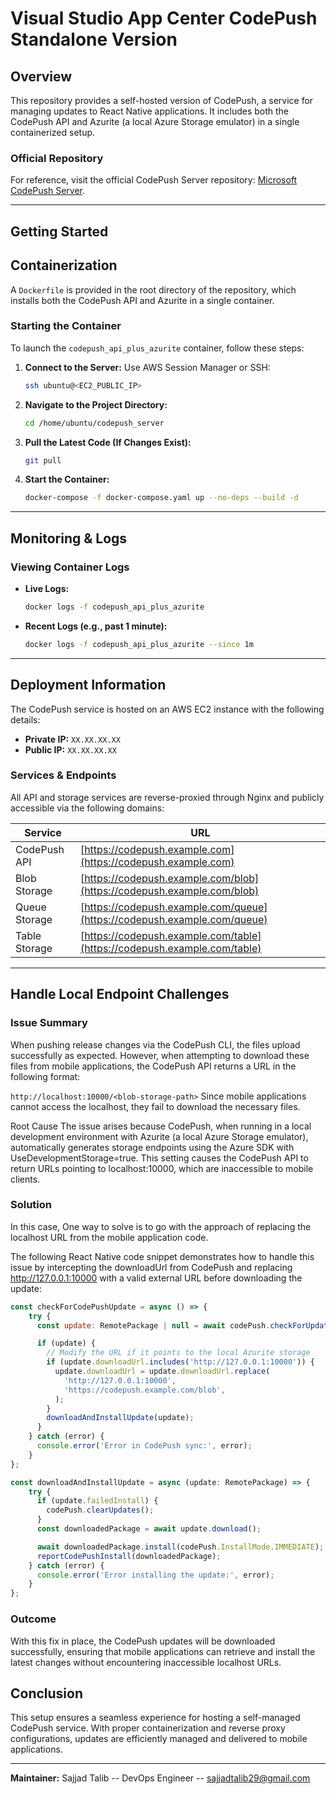 # Visual Studio App Center CodePush Standalone Version

## Overview

This repository provides a self-hosted version of CodePush, a service for managing updates to React Native applications. It includes both the CodePush API and Azurite (a local Azure Storage emulator) in a single containerized setup.

### Official Repository

For reference, visit the official CodePush Server repository: [Microsoft CodePush Server](https://github.com/microsoft/code-push-server).

---

## Getting Started

## Containerization

A `Dockerfile` is provided in the root directory of the repository, which installs both the CodePush API and Azurite in a single container.

### Starting the Container

To launch the `codepush_api_plus_azurite` container, follow these steps:

1. **Connect to the Server:** Use AWS Session Manager or SSH:

   ```sh
   ssh ubuntu@<EC2_PUBLIC_IP>
   ```

2. **Navigate to the Project Directory:**

   ```sh
   cd /home/ubuntu/codepush_server
   ```

3. **Pull the Latest Code (If Changes Exist):**

   ```sh
   git pull
   ```

4. **Start the Container:**

   ```sh
   docker-compose -f docker-compose.yaml up --no-deps --build -d
   ```

---

## Monitoring & Logs

### Viewing Container Logs

- **Live Logs:**

  ```sh
  docker logs -f codepush_api_plus_azurite
  ```

- **Recent Logs (e.g., past 1 minute):**

  ```sh
  docker logs -f codepush_api_plus_azurite --since 1m
  ```

---

## Deployment Information

The CodePush service is hosted on an AWS EC2 instance with the following details:

- **Private IP:** `XX.XX.XX.XX`
- **Public IP:** `XX.XX.XX.XX`

### Services & Endpoints

All API and storage services are reverse-proxied through Nginx and publicly accessible via the following domains:

| Service       | URL                                                                  |
| ------------- | -------------------------------------------------------------------- |
| CodePush API  | [https://codepush.example.com](https://codepush.example.com)             |
| Blob Storage  | [https://codepush.example.com/blob](https://codepush.example.com/blob)   |
| Queue Storage | [https://codepush.example.com/queue](https://codepush.example.com/queue) |
| Table Storage | [https://codepush.example.com/table](https://codepush.example.com/table) |

---

## Handle Local Endpoint Challenges
### Issue Summary

When pushing release changes via the CodePush CLI, the files upload successfully as expected. However, when attempting to download these files from mobile applications, the CodePush API returns a URL in the following format:

`http://localhost:10000/<blob-storage-path>`
Since mobile applications cannot access the localhost, they fail to download the necessary files.

Root Cause
The issue arises because CodePush, when running in a local development environment with Azurite (a local Azure Storage emulator), automatically generates storage endpoints using the Azure SDK with UseDevelopmentStorage=true. This setting causes the CodePush API to return URLs pointing to localhost:10000, which are inaccessible to mobile clients.

### Solution
In this case, One way to solve is to go with the approach of replacing the localhost URL from the mobile application code.

The following React Native code snippet demonstrates how to handle this issue by intercepting the downloadUrl from CodePush and replacing http://127.0.0.1:10000 with a valid external URL before downloading the update:

```javascript
const checkForCodePushUpdate = async () => {
    try {
      const update: RemotePackage | null = await codePush.checkForUpdate();

      if (update) {
        // Modify the URL if it points to the local Azurite storage
        if (update.downloadUrl.includes('http://127.0.0.1:10000')) {
          update.downloadUrl = update.downloadUrl.replace(
            'http://127.0.0.1:10000',
            'https://codepush.example.com/blob',
          );
        }
        downloadAndInstallUpdate(update);
      }
    } catch (error) {
      console.error('Error in CodePush sync:', error);
    }
};

const downloadAndInstallUpdate = async (update: RemotePackage) => {
    try {
      if (update.failedInstall) {
        codePush.clearUpdates();
      }
      const downloadedPackage = await update.download();

      await downloadedPackage.install(codePush.InstallMode.IMMEDIATE);
      reportCodePushInstall(downloadedPackage);
    } catch (error) {
      console.error('Error installing the update:', error);
    }
};
```

### Outcome

With this fix in place, the CodePush updates will be downloaded successfully, ensuring that mobile applications can retrieve and install the latest changes without encountering inaccessible localhost URLs.

## Conclusion

This setup ensures a seamless experience for hosting a self-managed CodePush service. With proper containerization and reverse proxy configurations, updates are efficiently managed and delivered to mobile applications.

---

**Maintainer:** Sajjad Talib -- DevOps Engineer -- sajjadtalib29@gmail.com
